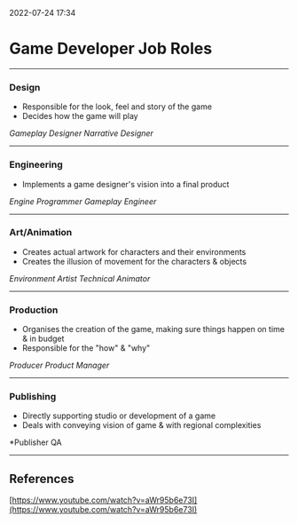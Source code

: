 2022-07-24 17:34
# Game Developer Job Roles
---

### Design
*  Responsible for the look, feel and story of the game
* Decides how the game will play

*Gameplay Designer*
*Narrative Designer*

---
### Engineering
*  Implements a game designer's vision into a final product

*Engine Programmer*
*Gameplay Engineer*

---
### Art/Animation
*   Creates actual artwork for characters and their environments
* Creates the illusion of movement for the characters & objects

*Environment Artist*
*Technical Animator*

---
### Production
*  Organises the creation of the game, making sure things happen on time & in budget
* Responsible for the "how" & "why"

*Producer*
*Product Manager*

---
### Publishing
*  Directly supporting studio or development of a game
* Deals with conveying vision of game & with regional complexities

*Publisher
QA

---
## References
[https://www.youtube.com/watch?v=aWr95b6e73I](https://www.youtube.com/watch?v=aWr95b6e73I)

